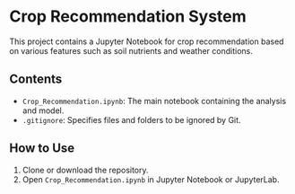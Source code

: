 # Crop Recommendation System

This project contains a Jupyter Notebook for crop recommendation based on various features such as soil nutrients and weather conditions.

## Contents

- `Crop_Recommendation.ipynb`: The main notebook containing the analysis and model.
- `.gitignore`: Specifies files and folders to be ignored by Git.

## How to Use

1. Clone or download the repository.
2. Open `Crop_Recommendation.ipynb` in Jupyter Notebook or JupyterLab.
